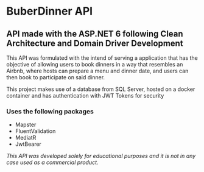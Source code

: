 # BuberDinner API

## API made with the ASP.NET 6 following Clean Architecture and Domain Driver Development

This API was formulated with the intend of serving a application that has the objective of allowing users to book dinners in a way that resembles an Airbnb, where hosts can prepare a menu and dinner date, and users can then book to participate on said dinner.

This project makes use of a database from SQL Server, hosted on a docker container and has authentication with JWT Tokens for security

### Uses the following packages

- Mapster
- FluentValidation
- MediatR
- JwtBearer

*This API was developed solely for educational purposes and it is not in any case used as a commercial product.*
